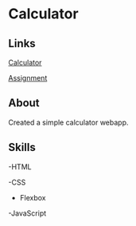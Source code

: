 # Calculator

## Links
[Calculator](https://amaty119.github.io/odin-calculator/)

[Assignment](https://www.theodinproject.com/lessons/foundations-etch-a-sketch)
## About
Created a simple calculator webapp.

## Skills
-HTML

-CSS
 - Flexbox
 
 -JavaScript
